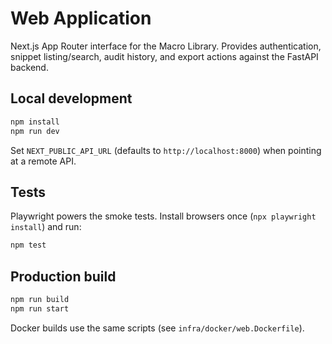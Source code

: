 # Web Application

Next.js App Router interface for the Macro Library. Provides authentication, snippet listing/search, audit history, and export actions against the FastAPI backend.

## Local development

```bash
npm install
npm run dev
```

Set `NEXT_PUBLIC_API_URL` (defaults to `http://localhost:8000`) when pointing at a remote API.

## Tests

Playwright powers the smoke tests. Install browsers once (`npx playwright install`) and run:

```bash
npm test
```

## Production build

```bash
npm run build
npm run start
```

Docker builds use the same scripts (see `infra/docker/web.Dockerfile`).
